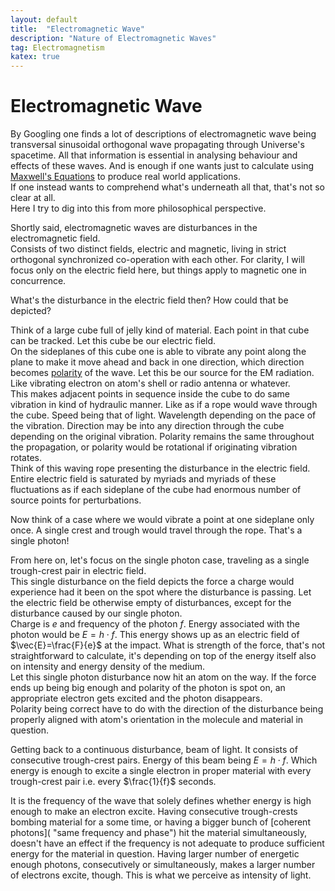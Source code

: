 ```yaml
---
layout: default
title:  "Electromagnetic Wave"
description: "Nature of Electromagnetic Waves"
tag: Electromagnetism
katex: true
---
```


# Electromagnetic Wave

By Googling one finds a lot of descriptions of electromagnetic wave being transversal sinusoidal orthogonal wave propagating through Universe's spacetime. All that information is essential in analysing behaviour and effects of these waves. And is enough if one wants just to calculate using [Maxwell's Equations](../../../2023/04/28/maxwell-equations) to produce real world applications.  
If one instead wants to comprehend what's underneath all that, that's not so clear at all.  
Here I try to dig into this from more philosophical perspective.

Shortly said, electromagnetic waves are disturbances in the electromagnetic field.  
Consists of two distinct fields, electric and magnetic, living in strict orthogonal synchronized co-operation with each other. For clarity, I will focus only on the electric field here, but things apply to magnetic one in concurrence.

What's the disturbance in the electric field then? How could that be depicted?  

Think of a large cube full of jelly kind of material. Each point in that cube can be tracked. Let this cube be our electric field.  
On the sideplanes of this cube one is able to vibrate any point along the plane to make it move ahead and back in one direction, which direction becomes [polarity](../../../2022/03/28/about-polarization) of the wave. Let this be our source for the EM radiation. Like vibrating electron on atom's shell or radio antenna or whatever.   
This makes adjacent points in sequence inside the cube to do same vibration in kind of hydraulic manner. Like as if a rope would wave through the cube. Speed being that of light. Wavelength depending on the pace of the vibration. Direction may be into any direction through the cube depending on the original vibration. Polarity remains the same throughout the propagation, or polarity would be rotational if originating vibration rotates.  
Think of this waving rope presenting the disturbance in the electric field.  
Entire electric field is saturated by myriads and myriads of these fluctuations as if each sideplane of the cube had enormous number of source points for perturbations.

Now think of a case where we would vibrate a point at one sideplane only once. A single crest and trough would travel through the rope. That's a single photon!

From here on, let's focus on the single photon case, traveling as a single trough-crest pair in electric field.  
This single disturbance on the field depicts the force a charge would experience had it been on the spot where the disturbance is passing. Let the electric field be otherwise empty of disturbances, except for the disturbance caused by our single photon.  
Charge is $e$ and frequency of the photon $f$. Energy associated with the photon would be $E=h\cdot f$. This energy shows up as an electric field of $\vec{E}=\frac{F}{e}$ at the impact. What is strength of the force, that's not straightforward to calculate, it's depending on top of the energy itself also on intensity and energy density of the medium.  
Let this single photon disturbance now hit an atom on the way. If the force ends up being big enough and polarity of the photon is spot on, an appropriate electron gets excited and the photon disappears.  
Polarity being correct have to do with the direction of the disturbance being properly aligned with atom's orientation in the molecule and material in question.

Getting back to a continuous disturbance, beam of light. It consists of consecutive trough-crest pairs. Energy of this beam being $E=h\cdot f$. Which energy is enough to excite a single electron in proper material with every trough-crest pair i.e. every $\frac{1}{f}$ seconds.  

It is the frequency of the wave that solely defines whether energy is high enough to make an electron excite. Having consecutive trough-crests bombing material for a some time, or having a bigger bunch of [coherent photons]( "same frequency and phase") hit the material simultaneously, doesn't have an effect if the frequency is not adequate to produce sufficient energy for the material in question. Having larger number of energetic enough photons, consecutively or simultaneously, makes a larger number of electrons excite, though. This is what we perceive as intensity of light.
